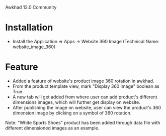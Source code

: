 Awkhad 12.0 Community

Installation 
============
* Install the Application => Apps -> Website 360 Image (Technical Name: website_image_360)


Feature
=======
* Added a feature of website's product image 360 rotation in awkhad.
* From the product template view, mark "Display 360 Image" boolean as True.
* A new tab will get added from where user can add product's different dimensions images, which will further get display on website.
* After publishing the image on website, user can view the product's 360 dimension image by clicking on a symbol of 360 rotation.


Note: "White Sports Shoes" product has been added through data file with different dimensioned images as an example.

